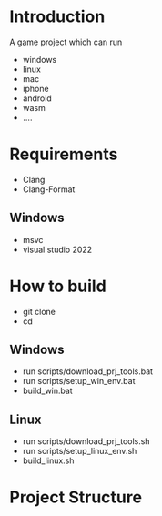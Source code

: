 # Introduction

A game project which can run

* windows
* linux
* mac
* iphone
* android
* wasm
* ....

# Requirements

* Clang
* Clang-Format

## Windows

* msvc
* visual studio 2022

# How to build

* git clone
* cd

## Windows

* run scripts/download_prj_tools.bat
* run scripts/setup_win_env.bat
* build_win.bat

## Linux

* run scripts/download_prj_tools.sh
* run scripts/setup_linux_env.sh
* build_linux.sh

# Project Structure
